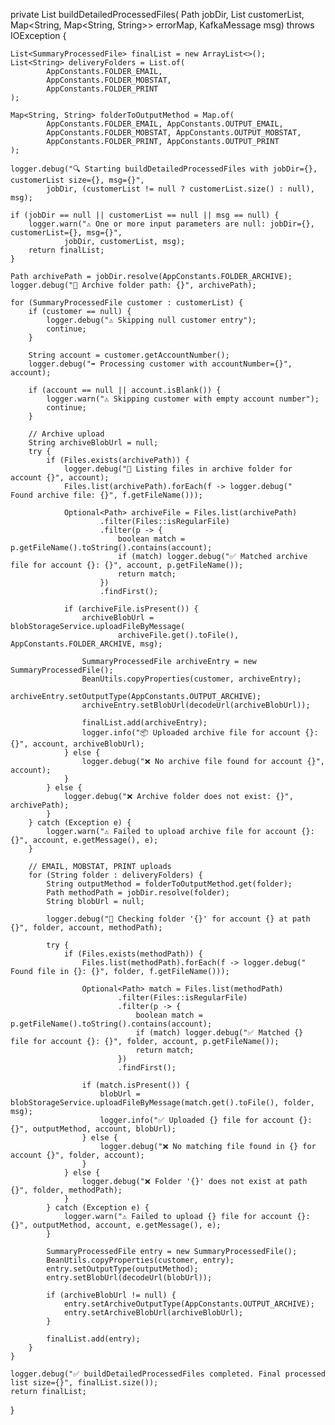 private List<SummaryProcessedFile> buildDetailedProcessedFiles(
        Path jobDir,
        List<SummaryProcessedFile> customerList,
        Map<String, Map<String, String>> errorMap,
        KafkaMessage msg) throws IOException {

    List<SummaryProcessedFile> finalList = new ArrayList<>();
    List<String> deliveryFolders = List.of(
            AppConstants.FOLDER_EMAIL,
            AppConstants.FOLDER_MOBSTAT,
            AppConstants.FOLDER_PRINT
    );

    Map<String, String> folderToOutputMethod = Map.of(
            AppConstants.FOLDER_EMAIL, AppConstants.OUTPUT_EMAIL,
            AppConstants.FOLDER_MOBSTAT, AppConstants.OUTPUT_MOBSTAT,
            AppConstants.FOLDER_PRINT, AppConstants.OUTPUT_PRINT
    );

    logger.debug("🔍 Starting buildDetailedProcessedFiles with jobDir={}, customerList size={}, msg={}",
            jobDir, (customerList != null ? customerList.size() : null), msg);

    if (jobDir == null || customerList == null || msg == null) {
        logger.warn("⚠️ One or more input parameters are null: jobDir={}, customerList={}, msg={}",
                jobDir, customerList, msg);
        return finalList;
    }

    Path archivePath = jobDir.resolve(AppConstants.FOLDER_ARCHIVE);
    logger.debug("📂 Archive folder path: {}", archivePath);

    for (SummaryProcessedFile customer : customerList) {
        if (customer == null) {
            logger.debug("⚠️ Skipping null customer entry");
            continue;
        }

        String account = customer.getAccountNumber();
        logger.debug("➡️ Processing customer with accountNumber={}", account);

        if (account == null || account.isBlank()) {
            logger.warn("⚠️ Skipping customer with empty account number");
            continue;
        }

        // Archive upload
        String archiveBlobUrl = null;
        try {
            if (Files.exists(archivePath)) {
                logger.debug("📄 Listing files in archive folder for account {}", account);
                Files.list(archivePath).forEach(f -> logger.debug("   Found archive file: {}", f.getFileName()));

                Optional<Path> archiveFile = Files.list(archivePath)
                        .filter(Files::isRegularFile)
                        .filter(p -> {
                            boolean match = p.getFileName().toString().contains(account);
                            if (match) logger.debug("✅ Matched archive file for account {}: {}", account, p.getFileName());
                            return match;
                        })
                        .findFirst();

                if (archiveFile.isPresent()) {
                    archiveBlobUrl = blobStorageService.uploadFileByMessage(
                            archiveFile.get().toFile(), AppConstants.FOLDER_ARCHIVE, msg);

                    SummaryProcessedFile archiveEntry = new SummaryProcessedFile();
                    BeanUtils.copyProperties(customer, archiveEntry);
                    archiveEntry.setOutputType(AppConstants.OUTPUT_ARCHIVE);
                    archiveEntry.setBlobUrl(decodeUrl(archiveBlobUrl));

                    finalList.add(archiveEntry);
                    logger.info("📦 Uploaded archive file for account {}: {}", account, archiveBlobUrl);
                } else {
                    logger.debug("❌ No archive file found for account {}", account);
                }
            } else {
                logger.debug("❌ Archive folder does not exist: {}", archivePath);
            }
        } catch (Exception e) {
            logger.warn("⚠️ Failed to upload archive file for account {}: {}", account, e.getMessage(), e);
        }

        // EMAIL, MOBSTAT, PRINT uploads
        for (String folder : deliveryFolders) {
            String outputMethod = folderToOutputMethod.get(folder);
            Path methodPath = jobDir.resolve(folder);
            String blobUrl = null;

            logger.debug("📂 Checking folder '{}' for account {} at path {}", folder, account, methodPath);

            try {
                if (Files.exists(methodPath)) {
                    Files.list(methodPath).forEach(f -> logger.debug("   Found file in {}: {}", folder, f.getFileName()));

                    Optional<Path> match = Files.list(methodPath)
                            .filter(Files::isRegularFile)
                            .filter(p -> {
                                boolean match = p.getFileName().toString().contains(account);
                                if (match) logger.debug("✅ Matched {} file for account {}: {}", folder, account, p.getFileName());
                                return match;
                            })
                            .findFirst();

                    if (match.isPresent()) {
                        blobUrl = blobStorageService.uploadFileByMessage(match.get().toFile(), folder, msg);
                        logger.info("✅ Uploaded {} file for account {}: {}", outputMethod, account, blobUrl);
                    } else {
                        logger.debug("❌ No matching file found in {} for account {}", folder, account);
                    }
                } else {
                    logger.debug("❌ Folder '{}' does not exist at path {}", folder, methodPath);
                }
            } catch (Exception e) {
                logger.warn("⚠️ Failed to upload {} file for account {}: {}", outputMethod, account, e.getMessage(), e);
            }

            SummaryProcessedFile entry = new SummaryProcessedFile();
            BeanUtils.copyProperties(customer, entry);
            entry.setOutputType(outputMethod);
            entry.setBlobUrl(decodeUrl(blobUrl));

            if (archiveBlobUrl != null) {
                entry.setArchiveOutputType(AppConstants.OUTPUT_ARCHIVE);
                entry.setArchiveBlobUrl(archiveBlobUrl);
            }

            finalList.add(entry);
        }
    }

    logger.debug("✅ buildDetailedProcessedFiles completed. Final processed list size={}", finalList.size());
    return finalList;
}
